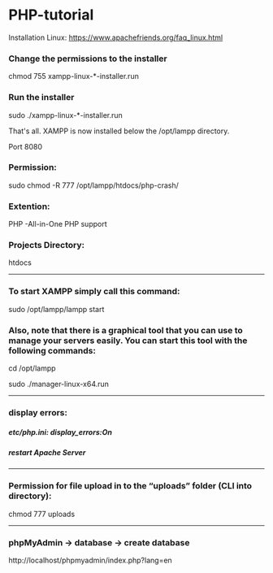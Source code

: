 # PHP-tutorial

Installation Linux:
https://www.apachefriends.org/faq_linux.html

### Change the permissions to the installer
chmod 755 xampp-linux-*-installer.run
### Run the installer
sudo ./xampp-linux-*-installer.run

That's all. XAMPP is now installed below the /opt/lampp directory.

Port 8080

### Permission:

sudo chmod -R 777 /opt/lampp/htdocs/php-crash/

### Extention:

PHP -All-in-One PHP support 

### Projects Directory: 

htdocs

--------------------------------------------------------------------

### To start XAMPP simply call this command:
sudo /opt/lampp/lampp start

### Also, note that there is a graphical tool that you can use to manage your servers easily. You can start this tool with the following commands:

cd /opt/lampp

sudo ./manager-linux-x64.run

--------------------------------------------------------------------

### display errors:
##### etc/php.ini: display_errors:On
##### restart Apache Server
--------------------------------------------------------------------

### Permission for file upload in to the “uploads” folder (CLI into directory):

chmod 777 uploads

--------------------------------------------------------------------
### phpMyAdmin → database → create database

http://localhost/phpmyadmin/index.php?lang=en